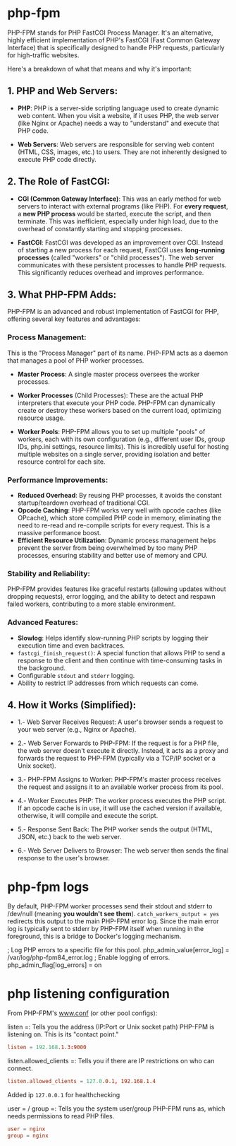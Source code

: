 # php-fpm

PHP-FPM stands for PHP FastCGI Process Manager. It's an alternative, highly efficient implementation of PHP's FastCGI (Fast Common Gateway Interface) that is specifically designed to handle PHP requests, particularly for high-traffic websites.


Here's a breakdown of what that means and why it's important:

## 1. PHP and Web Servers:

+ **PHP**: PHP is a server-side scripting language used to create dynamic web content. When you visit a website, if it uses PHP, the web server (like Nginx or Apache) needs a way to "understand" and execute that PHP code.

+ **Web Servers**: Web servers are responsible for serving web content (HTML, CSS, images, etc.) to users. They are not inherently designed to execute PHP code directly.
## 2. The Role of FastCGI:

+ **CGI (Common Gateway Interface)**: This was an early method for web servers to interact with external programs (like PHP). For **every request**, a **new PHP process** would be started, execute the script, and then terminate. This was inefficient, especially under high load, due to the overhead of constantly starting and stopping processes.

+ **FastCGI**: FastCGI was developed as an improvement over CGI. Instead of starting a new process for each request, FastCGI uses **long-running processes** (called "workers" or "child processes"). The web server communicates with these persistent processes to handle PHP requests. This significantly reduces overhead and improves performance.


## 3. What PHP-FPM Adds:

PHP-FPM is an advanced and robust implementation of FastCGI for PHP, offering several key features and advantages:

### Process Management: 
This is the "Process Manager" part of its name. PHP-FPM acts as a daemon that manages a pool of PHP worker processes.
+ **Master Process**: A single master process oversees the worker processes.
+ **Worker Processes** (Child Processes): These are the actual PHP interpreters that execute your PHP code. PHP-FPM can dynamically create or destroy these workers based on the current load, optimizing resource usage.

+ **Worker Pools**: PHP-FPM allows you to set up multiple "pools" of workers, each with its own configuration (e.g., different user IDs, group IDs, php.ini settings, resource limits). This is incredibly useful for hosting multiple websites on a single server, providing isolation and better resource control for each site.

### Performance Improvements:
+ **Reduced Overhead**: By reusing PHP processes, it avoids the constant startup/teardown overhead of traditional CGI.
+ **Opcode Caching**: PHP-FPM works very well with opcode caches (like OPcache), which store compiled PHP code in memory, eliminating the need to re-read and re-compile scripts for every request. This is a massive performance boost.
+ **Efficient Resource Utilization**: Dynamic process management helps prevent the server from being overwhelmed by too many PHP processes, ensuring stability and better use of memory and CPU.

### Stability and Reliability: 
PHP-FPM provides features like graceful restarts (allowing updates without dropping requests), error logging, and the ability to detect and respawn failed workers, contributing to a more stable environment.

### Advanced Features:
+ **Slowlog**: Helps identify slow-running PHP scripts by logging their execution time and even backtraces.
+ `fastcgi_finish_request()`: A special function that allows PHP to send a response to the client and then continue with time-consuming tasks in the background.
+ Configurable `stdout` and `stderr` logging.
+ Ability to restrict IP addresses from which requests can come.

## 4. How it Works (Simplified):

+ 1.- Web Server Receives Request: A user's browser sends a request to your web server (e.g., Nginx or Apache).
+ 2.- Web Server Forwards to PHP-FPM: If the request is for a PHP file, the web server doesn't execute it directly. Instead, it acts as a proxy and forwards the request to PHP-FPM (typically via a TCP/IP socket or a Unix socket).

+ 3.- PHP-FPM Assigns to Worker: PHP-FPM's master process receives the request and assigns it to an available worker process from its pool.
+ 4.- Worker Executes PHP: The worker process executes the PHP script. If an opcode cache is in use, it will use the cached version if available, otherwise, it will compile and execute the script.
+ 5.- Response Sent Back: The PHP worker sends the output (HTML, JSON, etc.) back to the web server.
+ 6.- Web Server Delivers to Browser: The web server then sends the final response to the user's browser.



# php-fpm logs
By default, PHP-FPM worker processes send their stdout and stderr to /dev/null (meaning **you wouldn't see them**). `catch_workers_output = yes` redirects this output to the main PHP-FPM error log. Since the main error log is typically sent to stderr by PHP-FPM itself when running in the foreground, this is a bridge to Docker's logging mechanism.

; Log PHP errors to a specific file for this pool.
php_admin_value[error_log] = /var/log/php-fpm84_error.log
; Enable logging of errors.
php_admin_flag[log_errors] = on

# php listening configuration

From PHP-FPM's www.conf (or other pool configs):

listen =: Tells you the address (IP:Port or Unix socket path) PHP-FPM is listening on. This is its "contact point."

```conf
listen = 192.168.1.3:9000
```

listen.allowed_clients =: Tells you if there are IP restrictions on who can connect.

``` conf
listen.allowed_clients = 127.0.0.1, 192.168.1.4
```
Added ip `127.0.0.1` for healthchecking 

user = / group =: Tells you the system user/group PHP-FPM runs as, which needs permissions to read PHP files.

``` conf
user = nginx
group = nginx
```
